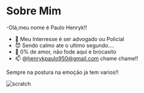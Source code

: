 # Sobre Mim
-Olá,meu nome é Paulo Henryk!!
- :bear: Meu Interresse é ser advogado ou Policial
- :smiling_imp: Sendo calmo ate o ultimo segundo....
- 💞 0% de amor, não fode aqui e brocasito
- 📫 @henrykpaulo950@gmail.com chame chame!!

Sempre na postura na emoção ja tem varios!!

![scratch](https://img.shields.io/badge/JavaScript-323330?style=for-the-badge&logo=javascript&logoColor=F7DF1E)

